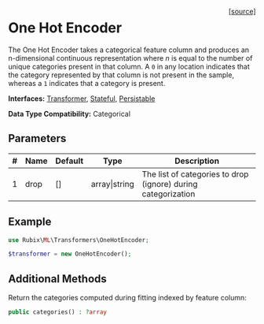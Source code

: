 <span style="float:right;"><a href="https://github.com/RubixML/ML/blob/master/src/Transformers/OneHotEncoder.php">[source]</a></span>

# One Hot Encoder
The One Hot Encoder takes a categorical feature column and produces an n-dimensional continuous representation where *n* is equal to the number of unique categories present in that column. A `0` in any location indicates that the category represented by that column is not present in the sample, whereas a `1` indicates that a category is present.

**Interfaces:** [Transformer](api.md#transformer), [Stateful](api.md#stateful), [Persistable](../persistable.md)

**Data Type Compatibility:** Categorical

## Parameters
| # | Name | Default | Type           | Description |
|---|------|---------|----------------|-------------|
| 1 | drop | []      | array\|string | The list of categories to drop (ignore) during categorization |

## Example
```php
use Rubix\ML\Transformers\OneHotEncoder;

$transformer = new OneHotEncoder();
```

## Additional Methods
Return the categories computed during fitting indexed by feature column:
```php
public categories() : ?array
```
